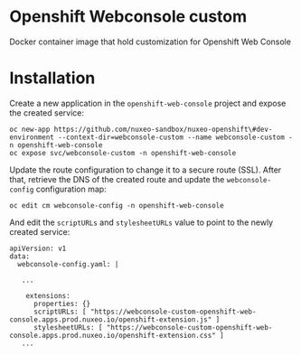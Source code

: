 # Openshift Webconsole custom


Docker container image that hold customization for Openshift Web Console

# Installation

Create a new application in the `openshift-web-console` project and expose the created service:

```
oc new-app https://github.com/nuxeo-sandbox/nuxeo-openshift\#dev-environment --context-dir=webconsole-custom --name webconsole-custom -n openshift-web-console
oc expose svc/webconsole-custom -n openshift-web-console
```

Update the route configuration to change it to a secure route (SSL).
After that, retrieve the DNS of the created route and update the `webconsole-config` configuration map:

```
oc edit cm webconsole-config -n openshift-web-console
```

And edit the `scriptURLs` and `stylesheetURLs` value to point to the newly created service:
```
apiVersion: v1
data:
  webconsole-config.yaml: |

   ...

    extensions:
      properties: {}
      scriptURLs: [ "https://webconsole-custom-openshift-web-console.apps.prod.nuxeo.io/openshift-extension.js" ]
      stylesheetURLs: [ "https://webconsole-custom-openshift-web-console.apps.prod.nuxeo.io/openshift-extension.css" ]
   ...

```

